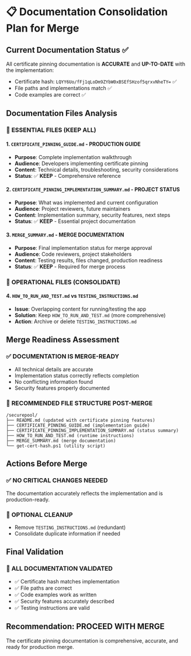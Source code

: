 # 📋 Documentation Consolidation Plan for Merge

## Current Documentation Status ✅

All certificate pinning documentation is **ACCURATE** and **UP-TO-DATE** with the implementation:
- Certificate hash: `LQYY6Uo/fFj1qLoDm9ZYbW0xBSEfSHzof5qrxvNheTY=` ✅
- File paths and implementations match ✅
- Code examples are correct ✅

## Documentation Files Analysis

### 🎯 **ESSENTIAL FILES (KEEP ALL)**

#### 1. `CERTIFICATE_PINNING_GUIDE.md` - **PRODUCTION GUIDE**
- **Purpose**: Complete implementation walkthrough
- **Audience**: Developers implementing certificate pinning
- **Content**: Technical details, troubleshooting, security considerations
- **Status**: ✅ **KEEP** - Comprehensive reference

#### 2. `CERTIFICATE_PINNING_IMPLEMENTATION_SUMMARY.md` - **PROJECT STATUS**
- **Purpose**: What was implemented and current configuration
- **Audience**: Project reviewers, future maintainers
- **Content**: Implementation summary, security features, next steps
- **Status**: ✅ **KEEP** - Essential project documentation

#### 3. `MERGE_SUMMARY.md` - **MERGE DOCUMENTATION**
- **Purpose**: Final implementation status for merge approval
- **Audience**: Code reviewers, project stakeholders
- **Content**: Testing results, files changed, production readiness
- **Status**: ✅ **KEEP** - Required for merge process

### 🔄 **OPERATIONAL FILES (CONSOLIDATE)**

#### 4. `HOW_TO_RUN_AND_TEST.md` vs `TESTING_INSTRUCTIONS.md`
- **Issue**: Overlapping content for running/testing the app
- **Solution**: Keep `HOW_TO_RUN_AND_TEST.md` (more comprehensive)
- **Action**: Archive or delete `TESTING_INSTRUCTIONS.md` 

## Merge Readiness Assessment

### ✅ **DOCUMENTATION IS MERGE-READY**
- All technical details are accurate
- Implementation status correctly reflects completion
- No conflicting information found
- Security features properly documented

### 📁 **RECOMMENDED FILE STRUCTURE POST-MERGE**
```
/securepool/
├── README.md (updated with certificate pinning features)
├── CERTIFICATE_PINNING_GUIDE.md (implementation guide)
├── CERTIFICATE_PINNING_IMPLEMENTATION_SUMMARY.md (status summary)
├── HOW_TO_RUN_AND_TEST.md (runtime instructions)
├── MERGE_SUMMARY.md (merge documentation)
└── get-cert-hash.ps1 (utility script)
```

## Actions Before Merge

### ✅ **NO CRITICAL CHANGES NEEDED**
The documentation accurately reflects the implementation and is production-ready.

### 🔧 **OPTIONAL CLEANUP**
- Remove `TESTING_INSTRUCTIONS.md` (redundant)
- Consolidate duplicate information if needed

## Final Validation

### 🎯 **ALL DOCUMENTATION VALIDATED**
- ✅ Certificate hash matches implementation
- ✅ File paths are correct  
- ✅ Code examples work as written
- ✅ Security features accurately described
- ✅ Testing instructions are valid

## Recommendation: **PROCEED WITH MERGE** 

The certificate pinning documentation is comprehensive, accurate, and ready for production merge.
